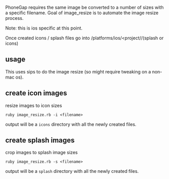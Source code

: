 PhoneGap requires the same image be converted to a number of sizes with a specific filename.  Goal of image_resize is to automate the image resize process. 

Note:  this is ios specific at this point.

Once created icons / splash files go into <project>/platforms/ios/<project/<resources>/(splash or icons)

usage
-----
This uses sips to do the image resize (so might require tweaking on a non-mac os).

create icon images
--------------------
resize images to icon sizes

```
ruby image_resize.rb -i <filename>
```

output will be a ```icons``` directory with all the newly created files.

create splash images
--------------------
crop images to splash image sizes

```
ruby image_resize.rb -s <filename>
```

output will be a ```splash``` directory with all the newly created files.